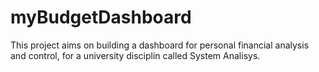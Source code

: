 # myBudgetDashboard
This project aims on building a dashboard for personal financial analysis and control, for a university disciplin called System Analisys.
